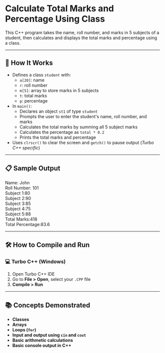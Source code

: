 # Calculate Total Marks and Percentage Using Class

This C++ program takes the name, roll number, and marks in 5 subjects of a student, then calculates and displays the total marks and percentage using a class.

---

## 🚀 How It Works

- Defines a class `student` with:
  - `a[20]`: name
  - `r`: roll number
  - `m[5]`: array to store marks in 5 subjects
  - `t`: total marks
  - `p`: percentage
- In `main()`:
  - Declares an object `st1` of type `student`
  - Prompts the user to enter the student's name, roll number, and marks
  - Calculates the total marks by summing all 5 subject marks
  - Calculates the percentage as `total * 0.2`
  - Prints the total marks and percentage
- Uses `clrscr()` to clear the screen and `getch()` to pause output (*Turbo C++ specific*)

---

## 📋 Sample Output

Name: John  
Roll Number: 101  
Subject 1:80  
Subject 2:90  
Subject 3:85  
Subject 4:75  
Subject 5:88  
Total Marks:418  
Total Percentage:83.6

---

## 🛠️ How to Compile and Run

### 💻 Turbo C++ (Windows)

1. Open Turbo C++ IDE  
2. Go to **File > Open**, select your `.CPP` file  
3. **Compile > Run**

---

## 📚 Concepts Demonstrated
- **Classes**
- **Arrays**
- **Loops (`for`)**
- **Input and output using `cin` and `cout`**
- **Basic arithmetic calculations**
- **Basic console output in C++**
